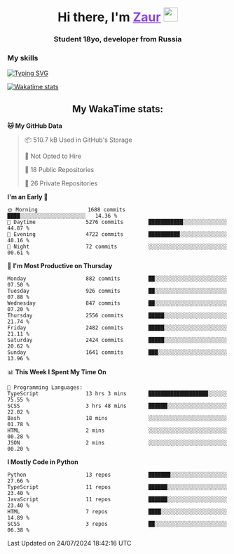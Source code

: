 <h1 align="center">
    Hi there, I'm 
    <a href="https://t.me/skyguy" target="_blank" style="color: #8C43EA">Zaur</a>
    <img src="https://github.com/blackcater/blackcater/raw/main/images/Hi.gif" height="32">
</h1>

<h3 align="center">
    Student 18yo, developer from Russia
</h3>  

### **My skills**
[![Typing SVG](https://readme-typing-svg.herokuapp.com?font=Oxanium&duration=3000&pause=1500&color=8C43EA&height=30&lines=Python:+FastAPI,+Flask,+Aiogram,+Telethon;SQL:+PostgreSQL,+SQLite;JavaScript/TypeScript:+React.js;HTML+(PUG),+CSS+(SCSS))](https://git.io/typing-svg)

[![Wakatime stats](https://github-readme-stats.vercel.app/api/wakatime?username=skyguy&hide_title=true&show_icons=true&title_color=8C43EA&icon_color=BE57EA&bg_color=30,191919,341b56&text_color=B1B1B1&border_radius=10&hide_border=true)](https://github.com/anuraghazra/github-readme-stats)


<h2 align="center"> My WakaTime stats: </h2>

<!--START_SECTION:waka-->
**🐱 My GitHub Data** 

> 📦 510.7 kB Used in GitHub's Storage 
 > 
> 🚫 Not Opted to Hire
 > 
> 📜 18 Public Repositories 
 > 
> 🔑 26 Private Repositories 
 > 
**I'm an Early 🐤** 

```text
🌞 Morning                1688 commits        ████░░░░░░░░░░░░░░░░░░░░░   14.36 % 
🌆 Daytime                5276 commits        ███████████░░░░░░░░░░░░░░   44.87 % 
🌃 Evening                4722 commits        ██████████░░░░░░░░░░░░░░░   40.16 % 
🌙 Night                  72 commits          ░░░░░░░░░░░░░░░░░░░░░░░░░   00.61 % 
```
📅 **I'm Most Productive on Thursday** 

```text
Monday                   882 commits         ██░░░░░░░░░░░░░░░░░░░░░░░   07.50 % 
Tuesday                  926 commits         ██░░░░░░░░░░░░░░░░░░░░░░░   07.88 % 
Wednesday                847 commits         ██░░░░░░░░░░░░░░░░░░░░░░░   07.20 % 
Thursday                 2556 commits        █████░░░░░░░░░░░░░░░░░░░░   21.74 % 
Friday                   2482 commits        █████░░░░░░░░░░░░░░░░░░░░   21.11 % 
Saturday                 2424 commits        █████░░░░░░░░░░░░░░░░░░░░   20.62 % 
Sunday                   1641 commits        ███░░░░░░░░░░░░░░░░░░░░░░   13.96 % 
```


📊 **This Week I Spent My Time On** 

```text
💬 Programming Languages: 
TypeScript               13 hrs 3 mins       ███████████████████░░░░░░   75.55 % 
SCSS                     3 hrs 48 mins       ██████░░░░░░░░░░░░░░░░░░░   22.02 % 
Bash                     18 mins             ░░░░░░░░░░░░░░░░░░░░░░░░░   01.78 % 
HTML                     2 mins              ░░░░░░░░░░░░░░░░░░░░░░░░░   00.28 % 
JSON                     2 mins              ░░░░░░░░░░░░░░░░░░░░░░░░░   00.20 % 
```

**I Mostly Code in Python** 

```text
Python                   13 repos            ███████░░░░░░░░░░░░░░░░░░   27.66 % 
TypeScript               11 repos            ██████░░░░░░░░░░░░░░░░░░░   23.40 % 
JavaScript               11 repos            ██████░░░░░░░░░░░░░░░░░░░   23.40 % 
HTML                     7 repos             ████░░░░░░░░░░░░░░░░░░░░░   14.89 % 
SCSS                     3 repos             ██░░░░░░░░░░░░░░░░░░░░░░░   06.38 % 
```




 Last Updated on 24/07/2024 18:42:16 UTC
<!--END_SECTION:waka-->
